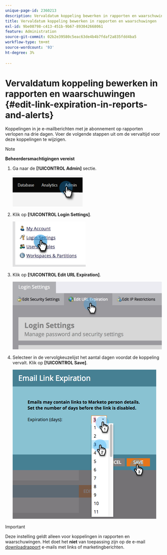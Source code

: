 ```yaml
---
unique-page-id: 2360213
description: Vervaldatum koppeling bewerken in rapporten en waarschuwingen - Marketo Docs - Productdocumentatie
title: Vervaldatum koppeling bewerken in rapporten en waarschuwingen
exl-id: 9be08798-c413-451b-9b67-893042668061
feature: Administration
source-git-commit: 02b2e39580c5eac63de4b4b7fdaf2a835fdd4ba5
workflow-type: tm+mt
source-wordcount: '93'
ht-degree: 3%

---
```


# Vervaldatum koppeling bewerken in rapporten en waarschuwingen {#edit-link-expiration-in-reports-and-alerts}

Koppelingen in je e-mailberichten met je abonnement op rapporten verlopen na drie dagen. Voer de volgende stappen uit om de vervaltijd voor deze koppelingen te wijzigen.

>[!NOTE]
>
>**Beheerdersmachtigingen vereist**

1. Ga naar de **[!UICONTROL Admin]** sectie.

   ![](assets/edit-link-expiration-in-reports-and-alerts-1.png)

1. Klik op **[!UICONTROL Login Settings]**.

   ![](assets/edit-link-expiration-in-reports-and-alerts-2.png)

1. Klik op **[!UICONTROL Edit URL Expiration]**.

   ![](assets/edit-link-expiration-in-reports-and-alerts-3.png)

1. Selecteer in de vervolgkeuzelijst het aantal dagen voordat de koppeling vervalt. Klik op **[!UICONTROL Save]**.

   ![](assets/edit-link-expiration-in-reports-and-alerts-4.png)

>[!IMPORTANT]
>
>Deze instelling geldt alleen voor koppelingen in rapporten en waarschuwingen. Het doet het **niet** van toepassing zijn op de e-mail [downloadrapport](/help/marketo/product-docs/reporting/basic-reporting/report-subscriptions/subscribe-to-a-smart-list.md#email-message) e-mails met links of marketingberichten.
